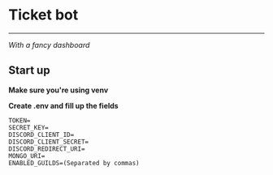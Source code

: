 # Ticket bot

----
*With a fancy dashboard*

## Start up
**Make sure you're using venv**

**Create .env and fill up the fields**
```
TOKEN= 
SECRET_KEY=
DISCORD_CLIENT_ID=
DISCORD_CLIENT_SECRET=
DISCORD_REDIRECT_URI=
MONGO_URI=
ENABLED_GUILDS=(Separated by commas)
```
